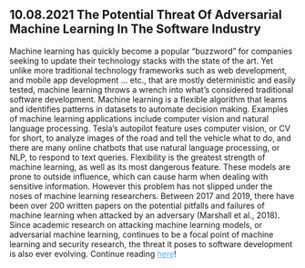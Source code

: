 ## 10.08.2021 The Potential Threat Of Adversarial Machine Learning In The Software Industry

Machine learning has quickly become a popular “buzzword” for companies seeking to update their technology stacks with the state of the art. Yet unlike more traditional technology frameworks such as web development, and mobile app development … etc., that are mostly deterministic and easily tested, machine learning throws a wrench into what’s considered traditional software development. Machine learning is a flexible algorithm that learns and identifies patterns in datasets to automate decision making. Examples of machine learning applications include computer vision and natural language processing. Tesla’s autopilot feature uses computer vision, or CV for short, to analyze images of the road and tell the vehicle what to do, and there are many online chatbots that use natural language processing, or NLP, to respond to text queries. Flexibility is the greatest strength of machine learning, as well as its most dangerous feature. These models are prone to outside influence, which can cause harm when dealing with sensitive information. However this problem has not slipped under the noses of machine learning researchers. Between 2017 and 2019, there have been over 200 written papers on the potential pitfalls and failures of machine learning when attacked by an adversary (Marshall et al., 2018). Since academic research on attacking machine learning models, or adversarial machine learning, continues to be a focal point of machine learning and security research, the threat it poses to software development is also ever evolving. Continue reading <a href="https://stanleykywu.github.io/ds-blog/2021/10/08/The-Potential-Threat-of-Adversarial-Machine-Learning-in-the-Software-Industry.html" style="color: #4db5ff;">here</a>!

